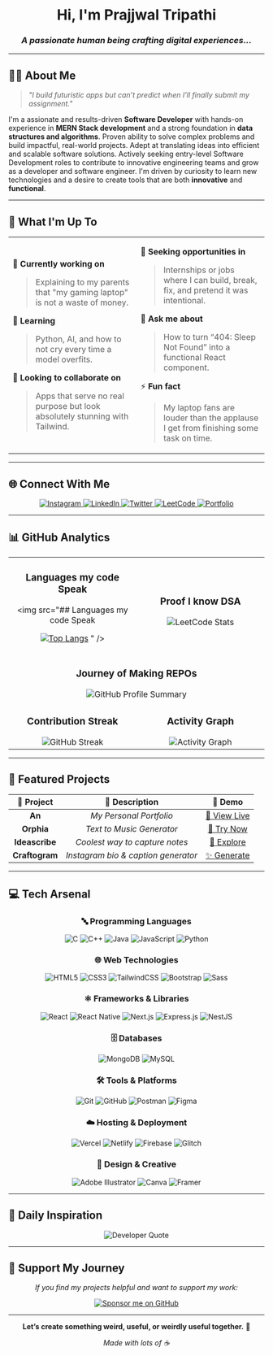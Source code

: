 <div align="center">

# Hi, I'm **Prajjwal Tripathi**

### _A passionate human being crafting digital experiences..._

---

</div>

## 👨‍💻 **About Me**

> _"I build futuristic apps but can’t predict when I’ll finally submit my assignment."_

I'm a assionate and results-driven **Software Developer** with hands-on experience in **MERN Stack development** and a strong 
foundation in **data structures and algorithms**. Proven ability to solve complex problems and build impactful, real-world 
projects. Adept at translating ideas into efficient and scalable software solutions. Actively seeking entry-level Software 
Development roles to contribute to innovative engineering teams and grow as a developer and software engineer. I'm driven by curiosity to learn new technologies and a desire to create tools that are both **innovative** and **functional**.

---

## 🚀 **What I'm Up To**

<table>
<tr>
<td width="50%">

🔭 **Currently working on**

> Explaining to my parents that "my gaming laptop" is not a waste of money.

🌱 **Learning**

> Python, AI, and how to not cry every time a model overfits.

👯 **Looking to collaborate on**

> Apps that serve no real purpose but look absolutely stunning with Tailwind.

</td>
<td width="50%">

🤝 **Seeking opportunities in**

> Internships or jobs where I can build, break, fix, and pretend it was intentional.

💬 **Ask me about**

> How to turn “404: Sleep Not Found” into a functional React component.

⚡ **Fun fact**

> My laptop fans are louder than the applause I get from finishing some task on time.

</td>
</tr>
</table>

---

## 🌐 **Connect With Me**

<div align="center">

<p align="center">
  <a href="https://www.instagram.com/prajjwal9953/">
    <img src="https://img.shields.io/badge/Instagram-%23E4405F?style=for-the-badge&logo=instagram&logoColor=white" alt="Instagram" />
  </a>
  <a href="https://www.linkedin.com/in/prajjwal-tripathi70/">
    <img src="https://img.shields.io/badge/LinkedIn-%230077B5?style=for-the-badge&logo=linkedin&logoColor=white" alt="LinkedIn" />
  </a>
  <a href="https://x.com/prajjwal9953">
    <img src="https://img.shields.io/badge/Twitter-%231DA1F2?style=for-the-badge&logo=twitter&logoColor=white" alt="Twitter" />
  </a>
  <a href="https://leetcode.com/u/PRAJJWAL_TRIPATHI7/">
    <img src="https://img.shields.io/badge/LeetCode-%23FFA116?style=for-the-badge&logo=leetcode&logoColor=white" alt="LeetCode" />
  </a>
  <a href="https://portfolio-two-pi-scsd82fxhu.vercel.app/">
    <img src="https://img.shields.io/badge/Portfolio-%23000000?style=for-the-badge&logo=About.me&logoColor=white" alt="Portfolio" />
  </a>
</p>
</div>

---

## 📊 **GitHub Analytics**

<div align="center">

<table>
<tr>
<td width="50%" align="center">

### **Languages my code Speak**

<img src="## Languages my code Speak

[![Top Langs](https://github-readme-stats.vercel.app/api/top-langs/?username=prajjwaltripathi07&layout=compact&theme=tokyonight)](https://github.com/anuraghazra/github-readme-stats)
" />

</td>
<td width="50%" align="center">

### **Proof I know DSA**

<img src="https://leetcard.jacoblin.cool/aarabii?theme=dark&font=Inter&ext=heatmap" alt="LeetCode Stats" />

</td>
</tr>
<tr>
<td colspan="2" align="center">

### **Journey of Making REPOs**

<img src="https://github-profile-summary-cards.vercel.app/api/cards/profile-details?username=aarabii&theme=nord_bright" alt="GitHub Profile Summary" />

</td>
</tr>
<tr>
<td width="50%" align="center">

### **Contribution Streak**

<img src="https://github-readme-streak-stats.herokuapp.com/?user=aarabii&theme=tokyonight&hide_border=true&background=0D1117" alt="GitHub Streak" />

</td>
<td width="50%" align="center">

### **Activity Graph**

<img src="https://github-readme-activity-graph.vercel.app/graph?username=aarabii&theme=tokyo-night&hide_border=true&bg_color=0D1117" alt="Activity Graph" />

</td>
</tr>
</table>
</div>

---

## 🎯 **Featured Projects**

<div align="center">

| 🌟 **Project** |         📝 **Description**          |                  🔗 **Demo**                  |
| :------------: | :---------------------------------: | :-------------------------------------------: |
|     **An**     |       _My Personal Portfolio_       |   [🚀 View Live](https://aarab.vercel.app/)   |
|   **Orphia**   |      _Text to Music Generator_      |   [🎵 Try Now](https://orphia.vercel.app/)    |
| **Ideascribe** |   _Coolest way to capture notes_    | [📝 Explore](https://ideascribe.vercel.app/)  |
| **Craftogram** | _Instagram bio & caption generator_ | [✨ Generate](https://Craftogram.vercel.app/) |

</div>

---

## 💻 **Tech Arsenal**

<div align="center">

### **🔤 Programming Languages**

![C](https://img.shields.io/badge/C-00599C?style=for-the-badge&logo=c&logoColor=white)
![C++](https://img.shields.io/badge/C++-00599C?style=for-the-badge&logo=c%2B%2B&logoColor=white)
![Java](https://img.shields.io/badge/Java-ED8B00?style=for-the-badge&logo=openjdk&logoColor=white)
![JavaScript](https://img.shields.io/badge/JavaScript-F7DF1E?style=for-the-badge&logo=javascript&logoColor=black)
![Python](https://img.shields.io/badge/Python-3776AB?style=for-the-badge&logo=python&logoColor=white)

### **🌐 Web Technologies**

![HTML5](https://img.shields.io/badge/HTML5-E34F26?style=for-the-badge&logo=html5&logoColor=white)
![CSS3](https://img.shields.io/badge/CSS3-1572B6?style=for-the-badge&logo=css3&logoColor=white)
![TailwindCSS](https://img.shields.io/badge/Tailwind_CSS-38B2AC?style=for-the-badge&logo=tailwind-css&logoColor=white)
![Bootstrap](https://img.shields.io/badge/Bootstrap-563D7C?style=for-the-badge&logo=bootstrap&logoColor=white)
![Sass](https://img.shields.io/badge/Sass-CC6699?style=for-the-badge&logo=sass&logoColor=white)

### **⚛️ Frameworks & Libraries**

![React](https://img.shields.io/badge/React-20232A?style=for-the-badge&logo=react&logoColor=61DAFB)
![React Native](https://img.shields.io/badge/React_Native-20232A?style=for-the-badge&logo=react&logoColor=61DAFB)
![Next.js](https://img.shields.io/badge/Next.js-000000?style=for-the-badge&logo=nextdotjs&logoColor=white)
![Express.js](https://img.shields.io/badge/Express.js-404D59?style=for-the-badge&logo=express&logoColor=white)
![NestJS](https://img.shields.io/badge/NestJS-E0234E?style=for-the-badge&logo=nestjs&logoColor=white)

### **🗄️ Databases**

![MongoDB](https://img.shields.io/badge/MongoDB-4EA94B?style=for-the-badge&logo=mongodb&logoColor=white)
![MySQL](https://img.shields.io/badge/MySQL-005C84?style=for-the-badge&logo=mysql&logoColor=white)

### **🛠️ Tools & Platforms**

![Git](https://img.shields.io/badge/Git-F05032?style=for-the-badge&logo=git&logoColor=white)
![GitHub](https://img.shields.io/badge/GitHub-100000?style=for-the-badge&logo=github&logoColor=white)
![Postman](https://img.shields.io/badge/Postman-FF6C37?style=for-the-badge&logo=postman&logoColor=white)
![Figma](https://img.shields.io/badge/Figma-F24E1E?style=for-the-badge&logo=figma&logoColor=white)

### **☁️ Hosting & Deployment**

![Vercel](https://img.shields.io/badge/Vercel-000000?style=for-the-badge&logo=vercel&logoColor=white)
![Netlify](https://img.shields.io/badge/Netlify-00C7B7?style=for-the-badge&logo=netlify&logoColor=white)
![Firebase](https://img.shields.io/badge/Firebase-FFCA28?style=for-the-badge&logo=firebase&logoColor=black)
![Glitch](https://img.shields.io/badge/Glitch-3333FF?style=for-the-badge&logo=glitch&logoColor=white)

### **🎨 Design & Creative**

![Adobe Illustrator](https://img.shields.io/badge/Adobe%20Illustrator-FF9A00?style=for-the-badge&logo=adobe%20illustrator&logoColor=white)
![Canva](https://img.shields.io/badge/Canva-%2300C4CC.svg?style=for-the-badge&logo=Canva&logoColor=white)
![Framer](https://img.shields.io/badge/Framer-black?style=for-the-badge&logo=framer&logoColor=blue)

</div>

---

## 💭 **Daily Inspiration**

<div align="center">
<img src="https://quotes-github-readme.vercel.app/api?type=horizontal&theme=tokyonight" alt="Developer Quote" />
</div>

---
## 🤝 **Support My Journey**

<div align="center">

_If you find my projects helpful and want to support my work:_

<a href="https://github.com/sponsors/aarabii" target="_blank">
  <img src="https://img.shields.io/badge/Sponsor%20on%20GitHub-FC0362?style=for-the-badge&logo=github-sponsors&logoColor=white" alt="Sponsor me on GitHub">
</a>

</div>

---

<div align="center">

**Let’s create something weird, useful, or weirdly useful together.** 🚀

_Made with lots of ☕_

</div>

